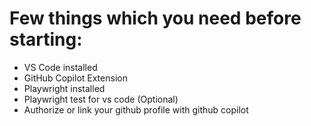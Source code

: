 # Few things which you need before starting:
* VS Code installed
* GitHub Copilot Extension
* Playwright installed
* Playwright test for vs code (Optional)
* Authorize or link your github profile with github copilot
